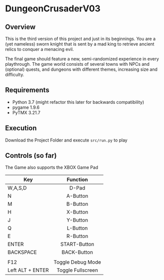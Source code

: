 # DungeonCrusaderV03

## Overview
This is the third version of this project and just in its beginnings. 
You are a (yet nameless) sworn knight that is sent by a mad king to retrieve ancient relics to conquer a menacing evil.

The final game should feature a new, semi-randomized experience in every playthrough. The game world consists of several towns with NPCs and (optional) quests, and dungeons with different themes, increasing size and difficulty.

## Requirements
- Python 3.7 (might refactor this later for backwards compatibility)
- pygame 1.9.6
- PyTMX 3.21.7

## Execution
Download the Project Folder and execute `src/run.py` to play

## Controls (so far)
The Game also supports the XBOX Game Pad

| Key           | Function      | 
| ------------- |:-------------:|
| W,A,S,D      | D-Pad | 
| N      | A-Button      |  
| M | B-Button      | 
| H | X-Button    | 
|  J | Y-Button    | 
| Q  | L-Button    | 
| E  | R-Button    | 
| ENTER  |  START-Button   | 
| BACKSPACE  |  BACK-Button   | 
|    | | 
|  F12 | Toggle Debug Mode    | 
|  Left ALT + ENTER |  Toggle Fullscreen   | 

